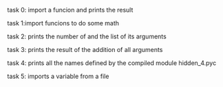 task 0: import a funcion and prints the result

task 1:import funcions to do some math

task 2: prints the number of and the list of its arguments

task 3: prints the result of the addition of all arguments

task 4: prints all the names defined by the compiled module hidden_4.pyc

task 5: imports a variable from a file